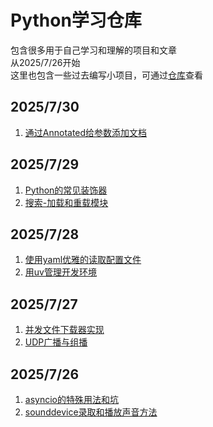# Python学习仓库

包含很多用于自己学习和理解的项目和文章  
从2025/7/26开始  
这里也包含一些过去编写小项目，可通过[仓库](https://github.com/xkgt/PythonLearn)查看

## 2025/7/30
1. [通过Annotated给参数添加文档](docs/通过Annotated给参数添加文档.md)

## 2025/7/29
1. [Python的常见装饰器](docs/Python的常见装饰器.md)
2. [搜索-加载和重载模块](docs/搜索-加载和重载模块.md)

## 2025/7/28
1. [使用yaml优雅的读取配置文件](docs/使用yaml优雅的读取配置文件.md)
2. [用uv管理开发环境](docs/用uv管理开发环境.md)

## 2025/7/27
1. [并发文件下载器实现](docs/并发文件下载器实现.md)
2. [UDP广播与组播](docs/UDP广播与组播.md)

## 2025/7/26
1. [asyncio的特殊用法和坑](docs/asyncio的特殊用法和坑.md)
2. [sounddevice录取和播放声音方法](docs/sounddevice录取和播放声音方法.md)
